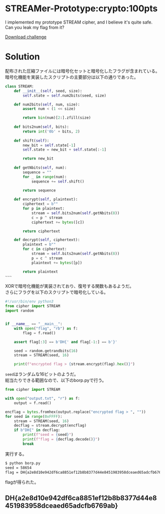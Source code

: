 # STREAMer-Prototype:crypto:100pts
I implemented my prototype STREAM cipher, and I believe it's quite safe. Can you leak my flag from it?  

[Download challenge](f0335659-828f-42b9-857c-390f2e4d5480.zip)  

# Solution
配布された圧縮ファイルには暗号化セットと暗号化したフラグが含まれている。  
暗号化機能を実装したスクリプトの主要部分は以下の通りであった。  
```py
class STREAM:
    def __init__(self, seed, size):
        self.state = self.num2bits(seed, size)

    def num2bits(self, num, size):
        assert num < (1 << size)

        return bin(num)[2:].zfill(size)
    
    def bits2num(self, bits):
        return int('0b' + bits, 2)
    
    def shift(self):
        new_bit = self.state[-1]
        self.state = new_bit + self.state[:-1]

        return new_bit
    
    def getNbits(self, num):
        sequence = ""
        for _ in range(num):
            sequence += self.shift()
        
        return sequence

    def encrypt(self, plaintext):
        ciphertext = b""
        for p in plaintext:
            stream = self.bits2num(self.getNbits(8))
            c = p ^ stream
            ciphertext += bytes([c])

        return ciphertext

    def decrypt(self, ciphertext):
        plaintext = b""
        for c in ciphertext:
            stream = self.bits2num(self.getNbits(8))
            p = c ^ stream
            plaintext += bytes([p])

        return plaintext
~~~
```
XORで暗号化機能が実装されており、復号する関数もあるようだ。  
さらにフラグを以下のスクリプトで暗号化している。  
```py
#!/usr/bin/env python3
from cipher import STREAM
import random


if __name__ == "__main__":
    with open("flag", "rb") as f:
        flag = f.read()

    assert flag[:3] == b'DH{' and flag[-1:] == b'}'

    seed = random.getrandbits(16)
    stream = STREAM(seed, 16)

    print(f"encrypted flag > {stream.encrypt(flag).hex()}")
```
`seed`はランダムな16ビットのようだ。  
総当たりできる範囲なので、以下のborp.pyで行う。  
```py
from cipher import STREAM

with open("output.txt", "r") as f:
    output = f.read()

encflag = bytes.fromhex(output.replace("encrypted flag > ", ""))
for seed in range(0xFFFF):
    stream = STREAM(seed, 16)
    decflag = stream.decrypt(encflag)
    if b"DH{" in decflag:
        print(f"seed = {seed}")
        print(f"flag = {decflag.decode()}")
        break
```
実行する。  
```bash
$ python borp.py
seed = 58654
flag = DH{a2e8d10e942df6ca8851ef12b8b8377d44e8451983958dceaed65adcfb6769ab}
```
flagが得られた。  

## DH{a2e8d10e942df6ca8851ef12b8b8377d44e8451983958dceaed65adcfb6769ab}